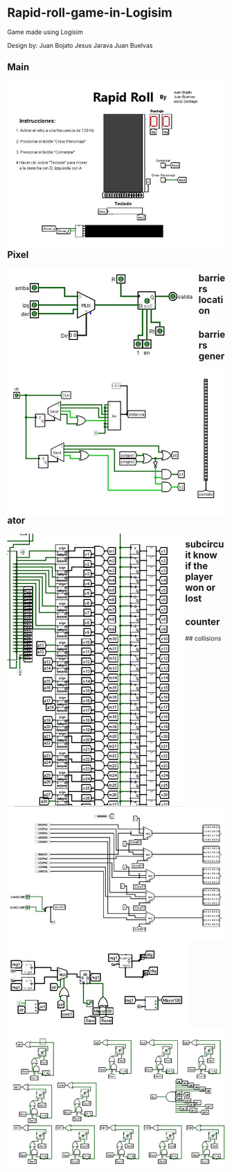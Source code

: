 # Rapid-roll-game-in-Logisim
Game made using Logisim

Design by:
Juan Bojato
Jesus Jarava
Juan Buelvas

## Main
 <p>
    <img align="left" src="https://github.com/Juandavid716/Rapid-roll-game-in-Logisim/blob/master/Imagenes/main.JPG"  /> 
  </p>

## Pixel
 <p>
    <img align="left" src="https://github.com/Juandavid716/Rapid-roll-game-in-Logisim/blob/master/Imagenes/Pixel.JPG"  /> 
  </p>
  
## barriers location
 <p>
    <img align="left" src="https://github.com/Juandavid716/Rapid-roll-game-in-Logisim/blob/master/Imagenes/UbicacionBarreras.JPG"  /> 
  </p>
  
## barriers generator
 <p>
    <img align="left" src="https://github.com/Juandavid716/Rapid-roll-game-in-Logisim/blob/master/Imagenes/Barreras.JPG"  /> 
  </p>
  
## subcircuit know if the player won or lost
 <p>
    <img align="left" src="https://github.com/Juandavid716/Rapid-roll-game-in-Logisim/blob/master/Imagenes/PantallaGameOver.JPG"  /> 
  </p>
  
## counter
 <p>
    <img align="left" src="https://github.com/Juandavid716/Rapid-roll-game-in-Logisim/blob/master/Imagenes/contador.JPG"  /> 
  </p>
## collisions

 <p>
    <img align="left" src="https://github.com/Juandavid716/Rapid-roll-game-in-Logisim/blob/master/Imagenes/Colisiones.JPG"  /> 
  </p>
  
